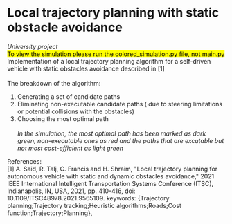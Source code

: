 # Local trajectory planning with static obstacle avoidance
*University project*<br>
<mark>To view the simulation please run the colored_simulation.py file, not main.py</mark><br>
Implementation of a local trajectory planning algorithm for a self-driven vehicle with static obstacles avoidance described in [1] <br><br>
The breakdown of the algorithm:
1. Generating a set of candidate paths
2. Eliminating non-executable candidate paths ( due to steering limitations or potential collisions with the obstacles)
3. Choosing the most optimal path
<br><br>*In the simulation, the most optimal path has been marked as dark green, non-executable ones as red and the paths that are excutable but not most cost-efficient as light green*<br>

References: <br>
[1] A. Said, R. Talj, C. Francis and H. Shraim, "Local trajectory planning for autonomous vehicle with static and dynamic obstacles avoidance," 2021 IEEE International Intelligent Transportation Systems Conference (ITSC), Indianapolis, IN, USA, 2021, pp. 410-416, doi: 10.1109/ITSC48978.2021.9565109.
keywords: {Trajectory planning;Trajectory tracking;Heuristic algorithms;Roads;Cost function;Trajectory;Planning},
